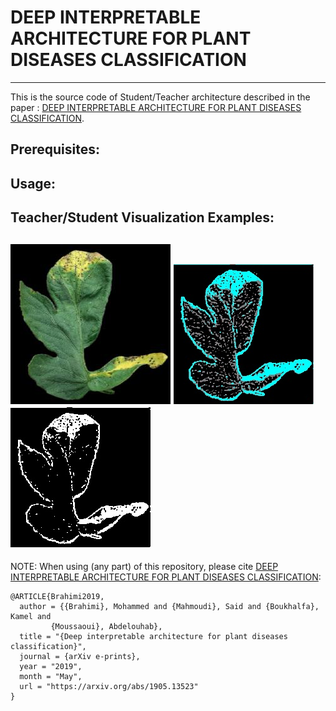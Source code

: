 # DEEP INTERPRETABLE ARCHITECTURE FOR PLANT DISEASES CLASSIFICATION
---
This is the source code of Student/Teacher architecture described in the paper : [DEEP INTERPRETABLE ARCHITECTURE FOR PLANT DISEASES
CLASSIFICATION](https://arxiv.org/pdf/1905.13523.pdf).

## Prerequisites:


## Usage:


## Teacher/Student Visualization Examples:
![Original image](./images/2.jpg)
![Reconstructed visualization](./visualizations/2_vis.jpg)
![Processed heatmap](./visualizations/2_heatmap.jpg)
---
NOTE: When using (any part) of this repository, please cite [DEEP INTERPRETABLE ARCHITECTURE FOR PLANT DISEASES
CLASSIFICATION](https://arxiv.org/pdf/1905.13523.pdf):

```
@ARTICLE{Brahimi2019,
  author = {{Brahimi}, Mohammed and {Mahmoudi}, Said and {Boukhalfa}, Kamel and
         {Moussaoui}, Abdelouhab},
  title = "{Deep interpretable architecture for plant diseases classification}",
  journal = {arXiv e-prints},
  year = "2019",
  month = "May",
  url = "https://arxiv.org/abs/1905.13523"
}
```



